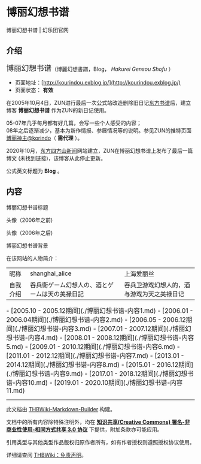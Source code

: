 # 博丽幻想书谱

<!-- source html: G:\repos\THBWiki-Markdown-Builder\THBWikiMarkdown\Temp\main\8\80\ns0%3A%E5%8D%9A%E4%B8%BD%E5%B9%BB%E6%83%B3%E4%B9%A6%E8%B0%B1.html -->

博丽幻想书谱 | 幻乐团官网


## 介绍
  
<big><big>博丽幻想书谱</big></big>（博麗幻想書譜，Blog， *Hakurei Gensou Shofu* ）
  

- 页面地址：[http://kourindou.exblog.jp/](http://kourindou.exblog.jp/)
- 页面状态： **有效** 

  
在2005年10月4日，ZUN进行最后一次公式站改造删除旧日记[东方书谱](./东方书谱.md)后，建立博客 **博丽幻想书谱** 作为ZUN的新日记使用。  

05-07年几乎每月都有好几篇，会写一些个人感受的内容；  
08年之后逐渐减少，基本为新作情报、参展情况等的说明。参见ZUN的推特页面[博丽神主@korindo](https://twitter.com/korindo)（ **需代理** ）。  

2020年10月，[东方四方山新闻](./东方四方山新闻.md)网站建立，ZUN在博丽幻想书谱上发布了最后一篇博文 (未找到链接)，该博客从此停止更新。
  
  
公式英文标题为 **Blog** 。
  


## 内容
[](./文件-博丽幻想书谱标题.png.md)  [](./文件-博丽幻想书谱标题.png.md)博丽幻想书谱标题



[](./文件-博丽幻想书谱头像.jpg.md)

头像（2006年之前)


[](./文件-博丽幻想书谱头像2.jpg.md)
头像（2006年之后)




[](./文件-博丽幻想书谱背景.jpg.md)  [](./文件-博丽幻想书谱背景.jpg.md)博丽幻想书谱背景
  
在该网站的人物简介：
  


<table>
<tbody><tr>
<td>昵称</td>
<td>shanghai_alice</td>
<td>上海爱丽丝
</td></tr>
<tr>
<td>自我介绍</td>
<td>呑兵衛ゲーム幻想人の、酒とゲームは天の美禄日記</td>
<td>吞兵卫游戏幻想人的，酒与游戏为天之美禄日记
</td></tr></tbody></table>


  
<big>
</big>  
<big>- [2005.10 - 2005.12期间](./博丽幻想书谱-内容1.md)
- [2006.01 - 2006.04期间](./博丽幻想书谱-内容2.md)
- [2006.05 - 2006.12期间](./博丽幻想书谱-内容3.md)
- [2007.01 - 2007.12期间](./博丽幻想书谱-内容4.md)
- [2008.01 - 2008.12期间](./博丽幻想书谱-内容5.md)
- [2009.01 - 2010.12期间](./博丽幻想书谱-内容6.md)
- [2011.01 - 2012.12期间](./博丽幻想书谱-内容7.md)
- [2013.01 - 2014.12期间](./博丽幻想书谱-内容8.md)
- [2015.01 - 2016.12期间](./博丽幻想书谱-内容9.md)
- [2017.01 - 2018.12期间](./博丽幻想书谱-内容10.md)
- [2019.01 - 2020.10期间](./博丽幻想书谱-内容11.md)
</big><big></big>  
<big></big>  

  

  

  
  





---

此文档由 [THBWiki-Markdown-Builder](https://github.com/Delsin-Yu/THBWiki-Markdown-Builder) 构建。

文档中的所有内容除特殊注明外，均在 [**知识共享(Creative Commons) 署名-非商业性使用-相同方式共享 3.0 协议**](https://creativecommons.org/licenses/by-sa/3.0/deed.zh-hans) 下提供，附加条款亦可能应用。

引用类型与其他类型作品版权归原作者所有，如有作者授权则遵照授权协议使用。

详细请查阅 [THBWiki：免责声明](https://thbwiki.cc/THBWiki:%E5%85%8D%E8%B4%A3%E5%A3%B0%E6%98%8E)。

